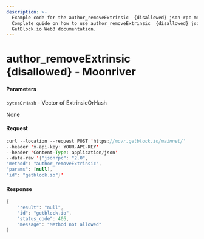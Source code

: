 ```yaml
---
description: >-
  Example code for the author_removeExtrinsic  {disallowed} json-rpc method.
  Сomplete guide on how to use author_removeExtrinsic  {disallowed} json-rpc in
  GetBlock.io Web3 documentation.
---
```


# author\_removeExtrinsic {disallowed} - Moonriver

#### Parameters

`bytesOrHash` - Vector of ExtrinsicOrHash

None

#### Request

```java
curl --location --request POST 'https://movr.getblock.io/mainnet/' 
--header 'x-api-key: YOUR-API-KEY' 
--header 'Content-Type: application/json' 
--data-raw '{"jsonrpc": "2.0",
"method": "author_removeExtrinsic",
"params": [null],
"id": "getblock.io"}'
```

#### Response

```java
{
    "result": "null",
    "id": "getblock.io",
    "status_code": 405,
    "message": "Method not allowed"
}
```
